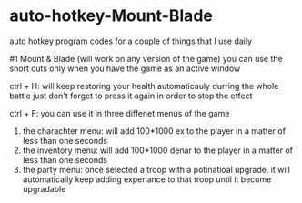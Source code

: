 # auto-hotkey-Mount-Blade
auto hotkey program codes for a couple of things that I use daily

#1 Mount & Blade (will work on any version of the game)
you can use the short cuts only when you have the game as an active window

ctrl + H: will keep restoring your health automaticauly durring the whole battle
just don't forget to press it again in order to stop the effect

ctrl + F: you can use it in three diffenet menus of the game
1. the charachter menu: will add 100*1000 ex to the player in a matter of less than one seconds
2. the inventory menu: will add 100*1000 denar to the player in a matter of less than one seconds
3. the party menu: once selected a troop with a potinatioal upgrade, it will automatically keep adding experiance to that troop until it become upgradable
